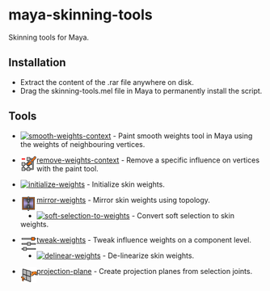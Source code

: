 # maya-skinning-tools
Skinning tools for Maya.

## Installation
* Extract the content of the .rar file anywhere on disk.
* Drag the skinning-tools.mel file in Maya to permanently install the script.

## Tools
* <img align="left" src="icons/ST_paintSmoothWeightsCtx.png?raw=true">[smooth-weights-context](scripts/skinning/tools/smooth_weights_context/README.md) - Paint smooth weights tool in Maya using the weights of neighbouring vertices.

* <img align="left" src="icons/ST_paintRemoveWeightsCtx.png?raw=true">[remove-weights-context](scripts/skinning/tools/remove_weights_context/README.md) - Remove a specific influence on vertices with the paint tool.

* <img align="left" src="icons/ST_initializeWeights.png?raw=true">[initialize-weights](scripts/skinning/tools/initialize_weights/README.md) - Initialize skin weights.

* <img align="left" src="icons/ST_mirrorWeights.png?raw=true">[mirror-weights](scripts/skinning/tools/mirror_weights/README.md) - Mirror skin weights using topology.

* <img align="left" src="icons/ST_softSelectionToWeights.png?raw=true">[soft-selection-to-weights](scripts/skinning/tools/soft_selection_weights/README.md) - Convert soft selection to skin weights.

* <img align="left" src="icons/ST_tweakWeights.png?raw=true">[tweak-weights](scripts/skinning/tools/tweak_weights/README.md) - Tweak influence weights on a component level.

* <img align="left" src="icons/ST_delinearWeights.png?raw=true">[delinear-weights](scripts/skinning/tools/delinear_weights/README.md) - De-linearize skin weights.

* <img align="left" src="icons/ST_projectionPlane.png?raw=true">[projection-plane](scripts/skinning/tools/projection_plane/README.md) - Create projection planes from selection joints.